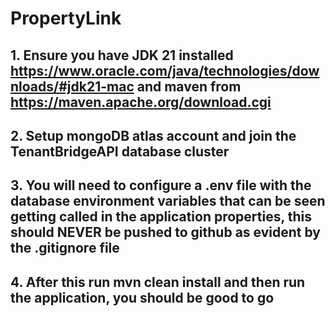 # PropertyLink
## 1. Ensure you have JDK 21 installed https://www.oracle.com/java/technologies/downloads/#jdk21-mac and maven from https://maven.apache.org/download.cgi
## 2. Setup mongoDB atlas account and join the TenantBridgeAPI database cluster
## 3. You will need to configure a .env file with the database environment variables that can be seen getting called in the application properties, this should NEVER be pushed to github as evident by the .gitignore file
## 4. After this run mvn clean install and then run the application, you should be good to go
